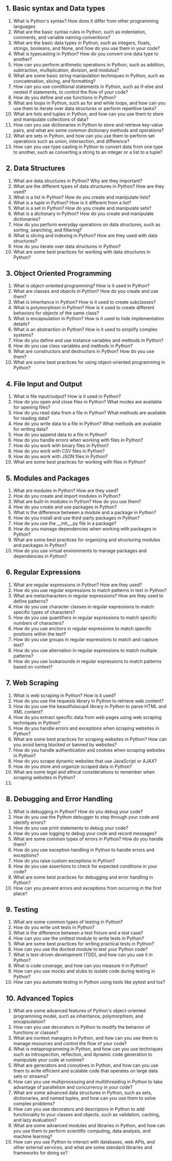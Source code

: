 ## **1\. Basic syntax and Data types**

1.  What is Python's syntax? How does it differ from other programming languages
2.  What are the basic syntax rules in Python, such as indentation, comments, and variable naming conventions?
3.  What are the basic data types in Python, such as integers, floats, strings, booleans, and None, and how do you use them in your code?
4.  What is typecasting in Python? How do you convert one data type to another?
5.  How can you perform arithmetic operations in Python, such as addition, subtraction, multiplication, division, and modulus?
6.  What are some basic string manipulation techniques in Python, such as concatenation, slicing, and formatting?
7.  How can you use conditional statements in Python, such as if-else and nested if statements, to control the flow of your code?
8.  How do you define and use functions in Python?
9.  What are loops in Python, such as for and while loops, and how can you use them to iterate over data structures or perform repetitive tasks?
10.  What are lists and tuples in Python, and how can you use them to store and manipulate collections of data?
11.  How can you use dictionaries in Python to store and retrieve key-value pairs, and what are some common dictionary methods and operations?
12.  What are sets in Python, and how can you use them to perform set operations such as union, intersection, and difference?
13.  How can you use type casting in Python to convert data from one type to another, such as converting a string to an integer or a list to a tuple?

## **2\. Data Structures**

1.  What are data structures in Python? Why are they important?
2.  What are the different types of data structures in Python? How are they used?
3.  What is a list in Python? How do you create and manipulate lists?
4.  What is a tuple in Python? How is it different from a list?
5.  What is a set in Python? How do you create and manipulate sets?
6.  What is a dictionary in Python? How do you create and manipulate dictionaries?
7.  How do you perform everyday operations on data structures, such as sorting, searching, and filtering?
8.  What is slicing and indexing in Python? How are they used with data structures?
9.  How do you iterate over data structures in Python?
10.  What are some best practices for working with data structures in Python?

## **3\. Object Oriented Programming**

1.  What is object-oriented programming? How is it used in Python?
2.  What are classes and objects in Python? How do you create and use them?
3.  What is inheritance in Python? How is it used to create subclasses?
4.  What is polymorphism in Python? How is it used to create different behaviors for objects of the same class?
5.  What is encapsulation in Python? How is it used to hide implementation details?
6.  What is an abstraction in Python? How is it used to simplify complex systems?
7.  How do you define and use instance variables and methods in Python?
8.  How do you use class variables and methods in Python?
9.  What are constructors and destructors in Python? How do you use them?
10.  What are some best practices for using object-oriented programming in Python?

## **4\. File Input and Output**

1.  What is file input/output? How is it used in Python?
2.  How do you open and close files in Python? What modes are available for opening files?
3.  How do you read data from a file in Python? What methods are available for reading data?
4.  How do you write data to a file in Python? What methods are available for writing data?
5.  How do you append data to a file in Python?
6.  How do you handle errors when working with files in Python?
7.  How do you work with binary files in Python?
8.  How do you work with CSV files in Python?
9.  How do you work with JSON files in Python?
10.  What are some best practices for working with files in Python?

## **5\. Modules and Packages**

1.  What are modules in Python? How are they used?
2.  How do you create and import modules in Python?
3.  What are built-in modules in Python? How do you use them?
4.  How do you create and use packages in Python?
5.  What is the difference between a module and a package in Python?
6.  How do you install and use third-party packages in Python?
7.  How do you use the \_\_init\_\_.py file in a package?
8.  How do you manage dependencies when working with packages in Python?
9.  What are some best practices for organizing and structuring modules and packages in Python?
10.  How do you use virtual environments to manage packages and dependencies in Python?

## **6\. Regular Expressions**

1.  What are regular expressions in Python? How are they used?
2.  How do you use regular expressions to match patterns in text in Python?
3.  What are metacharacters in regular expressions? How are they used to define patterns?
4.  How do you use character classes in regular expressions to match specific types of characters?
5.  How do you use quantifiers in regular expressions to match specific numbers of characters?
6.  How do you use anchors in regular expressions to match specific positions within the text?
7.  How do you use groups in regular expressions to match and capture text?
8.  How do you use alternation in regular expressions to match multiple patterns?
9.  How do you use lookarounds in regular expressions to match patterns based on context?

## **7\. Web Scraping**

1.  What is web scraping in Python? How is it used?
2.  How do you use the requests library in Python to retrieve web content?
3.  How do you use the beautifulsoup4 library in Python to parse HTML and XML content?
4.  How do you extract specific data from web pages using web scraping techniques in Python?
5.  How do you handle errors and exceptions when scraping websites in Python?
6.  What are some best practices for scraping websites in Python? How can you avoid being blocked or banned by websites?
7.  How do you handle authentication and cookies when scraping websites in Python?
8.  How do you scrape dynamic websites that use JavaScript or AJAX?
9.  How do you store and organize scraped data in Python?
10.  What are some legal and ethical considerations to remember when scraping websites in Python?
11.    
    

## **8\. Debugging and Error Handling**

1.  What is debugging in Python? How do you debug your code?
2.  How do you use the Python debugger to step through your code and identify errors?
3.  How do you use print statements to debug your code?
4.  How do you use logging to debug your code and record messages?
5.  What are some common types of errors in Python? How do you handle them?
6.  How do you use exception handling in Python to handle errors and exceptions?
7.  How do you raise custom exceptions in Python?
8.  How do you use assertions to check for expected conditions in your code?
9.  What are some best practices for debugging and error handling in Python?
10.  How can you prevent errors and exceptions from occurring in the first place?

## **9\. Testing**

1.  What are some common types of testing in Python?
2.  How do you write unit tests in Python?
3.  What is the difference between a test fixture and a test case?
4.  How can you use the unittest module to write tests in Python?
5.  What are some best practices for writing practical tests in Python?
6.  How can you use the doctest module to test your Python code?
7.  What is test-driven development (TDD), and how can you use it in Python?
8.  What is code coverage, and how can you measure it in Python?
9.  How can you use mocks and stubs to isolate code during testing in Python?
10.  How can you automate testing in Python using tools like pytest and tox?

## **10\. Advanced Topics**

1.  What are some advanced features of Python's object-oriented programming model, such as inheritance, polymorphism, and encapsulation?
2.  How can you use decorators in Python to modify the behavior of functions or classes?
3.  What are context managers in Python, and how can you use them to manage resources and control the flow of your code?
4.  What is metaprogramming in Python, and how can you use techniques such as introspection, reflection, and dynamic code generation to manipulate your code at runtime?
5.  What are generators and coroutines in Python, and how can you use them to write efficient and scalable code that operates on large data sets or streams?
6.  How can you use multiprocessing and multithreading in Python to take advantage of parallelism and concurrency in your code?
7.  What are some advanced data structures in Python, such as sets, dictionaries, and named tuples, and how can you use them to solve complex problems?
8.  How can you use decorators and descriptors in Python to add functionality to your classes and objects, such as validation, caching, and lazy evaluation?
9.  What are some advanced modules and libraries in Python, and how can you use them to perform scientific computing, data analysis, and machine learning?
10.  How can you use Python to interact with databases, web APIs, and other external services, and what are some standard libraries and frameworks for doing so?

